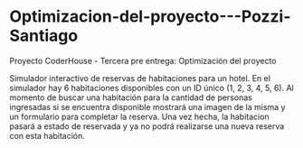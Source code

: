 # Optimizacion-del-proyecto---Pozzi-Santiago
Proyecto CoderHouse - Tercera pre entrega: Optimización del proyecto

Simulador interactivo de reservas de habitaciones para un hotel. En el simulador hay 6 habitaciones disponibles con un ID único (1, 2, 3, 4, 5, 6). Al momento de buscar una habitación para la cantidad de personas ingresadas si se encuentra disponible mostrará una imagen de la misma y un formulario para completar la reserva. Una vez hecha, la habitacion pasará a estado de reservada y ya no podrá realizarse una nueva reserva con esta habitación.
